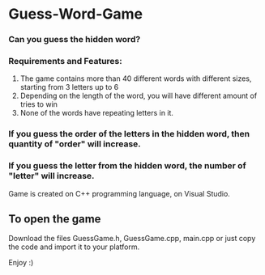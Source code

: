 # Guess-Word-Game
### Can you guess the hidden word?
### Requirements and Features: 
  1) The game contains more than 40 different words with different sizes, starting from 3 letters up to 6
  2) Depending on the length of the word, you will have different amount of tries to win
  3) None of the words have repeating letters in it.

### If you guess the order of the letters in the hidden word, then quantity of "order" will increase.
### If you guess the letter from the hidden word, the number of "letter" will increase.

Game is created on C++ programming language, on Visual Studio.

## To open the game
Download the files GuessGame.h, GuessGame.cpp, main.cpp
or just copy the code and import it to your platform.

Enjoy :)  
